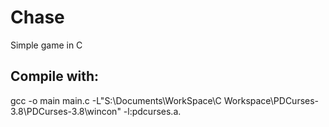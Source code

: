 # Chase
Simple game in C

## Compile with: 
gcc -o main main.c -L"S:\Documents\WorkSpace\C Workspace\PDCurses-3.8\PDCurses-3.8\wincon" -l:pdcurses.a.
